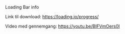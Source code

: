 Loading Bar info

Link til download:
https://loading.io/progress/

Video med gennemgang: https://youtu.be/BIFVmOers0I


